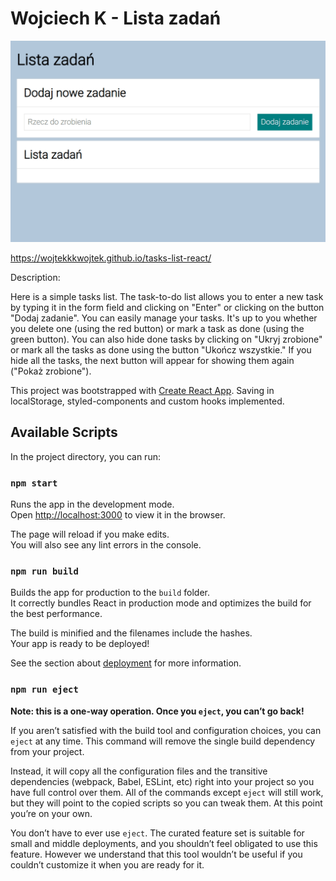 # Wojciech K - Lista zadań

<img src="./public/Tasks-list-demo.gif" alt="demo animation">

https://wojtekkkwojtek.github.io/tasks-list-react/

Description:

Here is a simple tasks list. The task-to-do list allows you to enter a new task by typing it 
in the form field and clicking on "Enter" or clicking on the button "Dodaj zadanie". 
You can easily manage your tasks. It's up to you whether you delete one (using the red button) 
or mark a task as done (using the green button). You can also hide done tasks by clicking on "Ukryj zrobione"
or mark all the tasks as done using the button "Ukończ wszystkie." 
If you hide all the tasks, the next button will appear for showing them again ("Pokaż zrobione").

This project was bootstrapped with [Create React App](https://github.com/facebook/create-react-app). Saving in localStorage, styled-components and custom hooks implemented. 
## Available Scripts

In the project directory, you can run:

### `npm start`

Runs the app in the development mode.\
Open [http://localhost:3000](http://localhost:3000) to view it in the browser.

The page will reload if you make edits.\
You will also see any lint errors in the console.

### `npm run build`

Builds the app for production to the `build` folder.\
It correctly bundles React in production mode and optimizes the build for the best performance.

The build is minified and the filenames include the hashes.\
Your app is ready to be deployed!

See the section about [deployment](https://facebook.github.io/create-react-app/docs/deployment) for more information.

### `npm run eject`

**Note: this is a one-way operation. Once you `eject`, you can’t go back!**

If you aren’t satisfied with the build tool and configuration choices, you can `eject` at any time. This command will remove the single build dependency from your project.

Instead, it will copy all the configuration files and the transitive dependencies (webpack, Babel, ESLint, etc) right into your project so you have full control over them. All of the commands except `eject` will still work, but they will point to the copied scripts so you can tweak them. At this point you’re on your own.

You don’t have to ever use `eject`. The curated feature set is suitable for small and middle deployments, and you shouldn’t feel obligated to use this feature. However we understand that this tool wouldn’t be useful if you couldn’t customize it when you are ready for it.